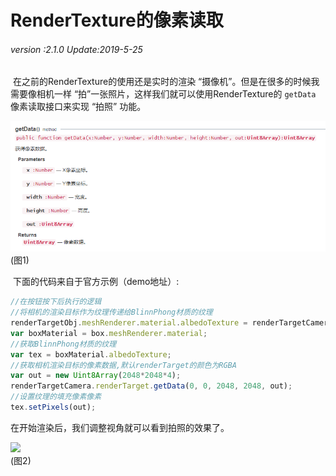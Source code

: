 # RenderTexture的像素读取

###### *version :2.1.0   Update:2019-5-25*

​	在之前的RenderTexture的使用还是实时的渲染 “摄像机”。但是在很多的时候我需要像相机一样 “拍”一张照片，这样我们就可以使用RenderTexture的 `getData` 像素读取接口来实现 “拍照” 功能。

![](img/1.png)<br>(图1)

​	下面的代码来自于官方示例（demo地址）:

```typescript
//在按钮按下后执行的逻辑
//将相机的渲染目标作为纹理传递给BlinnPhong材质的纹理
renderTargetObj.meshRenderer.material.albedoTexture = renderTargetCamera.renderTarget;
var boxMaterial = box.meshRenderer.material;
//获取BlinnPhong材质的纹理
var tex = boxMaterial.albedoTexture;
//获取相机渲染目标的像素数据,默认renderTarget的颜色为RGBA
var out = new Uint8Array(2048*2048*4); 
renderTargetCamera.renderTarget.getData(0, 0, 2048, 2048, out);
//设置纹理的填充像素像素
tex.setPixels(out);
```

在开始渲染后，我们调整视角就可以看到拍照的效果了。

![](img/2.gif)<br>(图2)